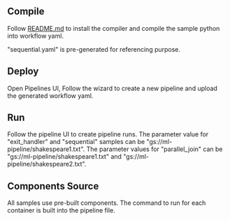 ## Compile
Follow [README.md](https://github.com/googleprivate/ml/blob/master/samples/README.md) to install the compiler and 
compile the sample python into workflow yaml. 

"sequential.yaml" is pre-generated for referencing purpose.

## Deploy
Open Pipelines UI, Follow the wizard to create a new pipeline and upload the generated workflow yaml.

## Run
Follow the pipeline UI to create pipeline runs. The parameter value for "exit_handler" and "sequential" samples can 
be "gs://ml-pipeline/shakespeare1.txt". The parameter values for "parallel_join" can be "gs://ml-pipeline/shakespeare1.txt"
and "gs://ml-pipeline/shakespeare2.txt".

## Components Source
All samples use pre-built components. The command to run for each container is built into the pipeline file.
